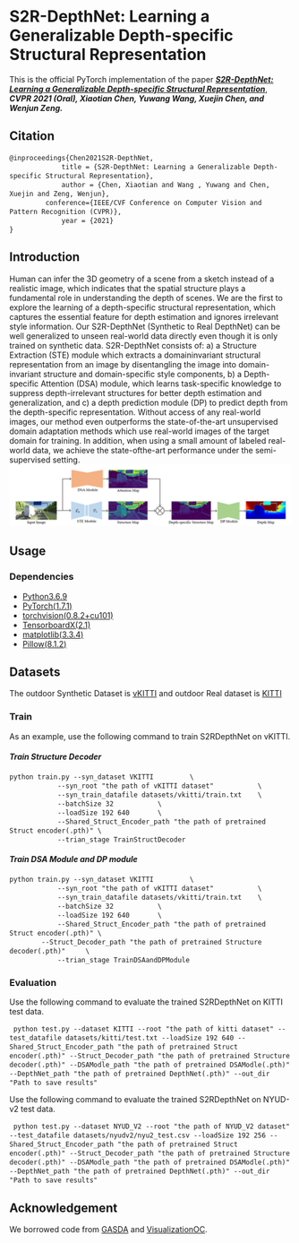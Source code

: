 # S2R-DepthNet: Learning a Generalizable Depth-specific Structural Representation

This is the official PyTorch implementation of the paper [***S2R-DepthNet: Learning a Generalizable Depth-specific Structural Representation***](https://arxiv.org/abs/2104.00877), ***CVPR 2021 (Oral), Xiaotian Chen, Yuwang Wang, Xuejin Chen, and Wenjun Zeng.***


## Citation

```
@inproceedings{Chen2021S2R-DepthNet,
             title = {S2R-DepthNet: Learning a Generalizable Depth-specific Structural Representation},
             author = {Chen, Xiaotian and Wang , Yuwang and Chen, Xuejin and Zeng, Wenjun},
	     conference={IEEE/CVF Conference on Computer Vision and Pattern Recognition (CVPR)},
             year = {2021}   
}
```

## Introduction
Human can infer the 3D geometry of a scene from a sketch instead of a realistic image, which indicates that the spatial structure plays a fundamental role in understanding the depth of scenes. We are the first to explore the learning of a depth-specific structural representation, which captures the essential feature for depth estimation and ignores irrelevant style information. Our S2R-DepthNet (Synthetic to Real DepthNet) can be well generalized to unseen real-world data directly even though it is only trained on synthetic data. S2R-DepthNet consists of: a) a Structure Extraction (STE) module which extracts a domaininvariant structural representation from an image by disentangling the image into domain-invariant structure and domain-specific style components, b) a Depth-specific Attention (DSA) module, which learns task-specific knowledge to suppress depth-irrelevant structures for better depth estimation and generalization, and c) a depth prediction module (DP) to predict depth from the depth-specific representation. Without access of any real-world images, our method even outperforms the state-of-the-art unsupervised domain adaptation methods which use real-world images of the target domain for training. In addition, when using a small amount of labeled real-world data, we achieve the state-ofthe-art performance under the semi-supervised setting.
![figure](./img/overview.png)

## Usage
### Dependencies
- [Python3.6.9](https://www.python.org/downloads/)
- [PyTorch(1.7.1)](https://pytorch.org/)
- [torchvision(0.8.2+cu101)](https://pypi.org/project/torchvision/)
- [TensorboardX(2.1)](https://pypi.org/project/tensorboardX/)
- [matplotlib(3.3.4)](https://matplotlib.org/)
- [Pillow(8.1.2)](https://pypi.org/project/Pillow/)

## Datasets
The outdoor Synthetic Dataset is [vKITTI](http://www.europe.naverlabs.com/Research/Computer-Vision/Proxy-Virtual-Worlds) and outdoor Real dataset is [KITTI](http://www.cvlibs.net/datasets/kitti/)

### Train
As an example, use the following command to train S2RDepthNet on vKITTI.<br>
#### *Train Structure Decoder*

	python train.py --syn_dataset VKITTI         \            
		        --syn_root "the path of vKITTI dataset"           \
		        --syn_train_datafile datasets/vkitti/train.txt    \
		        --batchSize 32           \
		        --loadSize 192 640       \          
		        --Shared_Struct_Encoder_path "the path of pretrained Struct encoder(.pth)" \
		        --trian_stage TrainStructDecoder                  
			
#### *Train DSA Module and DP module*

	python train.py --syn_dataset VKITTI         \
		        --syn_root "the path of vKITTI dataset"           \
		        --syn_train_datafile datasets/vkitti/train.txt    \
		        --batchSize 32           \
		        --loadSize 192 640       \
		        --Shared_Struct_Encoder_path "the path of pretrained Struct encoder(.pth)" \
			--Struct_Decoder_path "the path of pretrained Structure decoder(.pth)"     \
		        --trian_stage TrainDSAandDPModule 
	
### Evaluation
Use the following command to evaluate the trained S2RDepthNet on KITTI test data.<br>

	 python test.py --dataset KITTI --root "the path of kitti dataset" --test_datafile datasets/kitti/test.txt --loadSize 192 640 --Shared_Struct_Encoder_path "the path of pretrained Struct encoder(.pth)" --Struct_Decoder_path "the path of pretrained Structure decoder(.pth)" --DSAModle_path "the path of pretrained DSAModle(.pth)" --DepthNet_path "the path of pretrained DepthNet(.pth)" --out_dir "Path to save results"
			
Use the following command to evaluate the trained S2RDepthNet on NYUD-v2 test data.<br>

	 python test.py --dataset NYUD_V2 --root "the path of NYUD_V2 dataset" --test_datafile datasets/nyudv2/nyu2_test.csv --loadSize 192 256 --Shared_Struct_Encoder_path "the path of pretrained Struct encoder(.pth)" --Struct_Decoder_path "the path of pretrained Structure decoder(.pth)" --DSAModle_path "the path of pretrained DSAModle(.pth)" --DepthNet_path "the path of pretrained DepthNet(.pth)" --out_dir "Path to save results"
	
## Acknowledgement
We borrowed code from [GASDA](https://github.com/sshan-zhao/GASDA) and [VisualizationOC](https://github.com/JunjH/Visualizing-CNNs-for-monocular-depth-estimation).
						       
						                      
